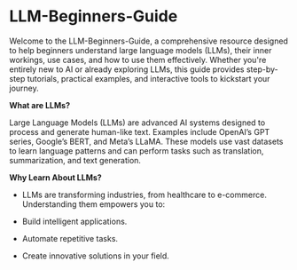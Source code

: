 # **LLM-Beginners-Guide**

Welcome to the LLM-Beginners-Guide, a comprehensive resource designed to help beginners understand large language models (LLMs), their inner workings, use cases, and how to use them effectively. Whether you're entirely new to AI or already exploring LLMs, this guide provides step-by-step tutorials, practical examples, and interactive tools to kickstart your journey.

**What are LLMs?**

Large Language Models (LLMs) are advanced AI systems designed to process and generate human-like text. Examples include OpenAI’s GPT series, Google’s BERT, and Meta’s LLaMA. These models use vast datasets to learn language patterns and can perform tasks such as translation, summarization, and text generation.

**Why Learn About LLMs?**

 - LLMs are transforming industries, from healthcare to e-commerce.
   Understanding them empowers you to:
   
   
 - Build intelligent applications.

   

 - Automate repetitive tasks.

   

 - Create innovative solutions in your field.
